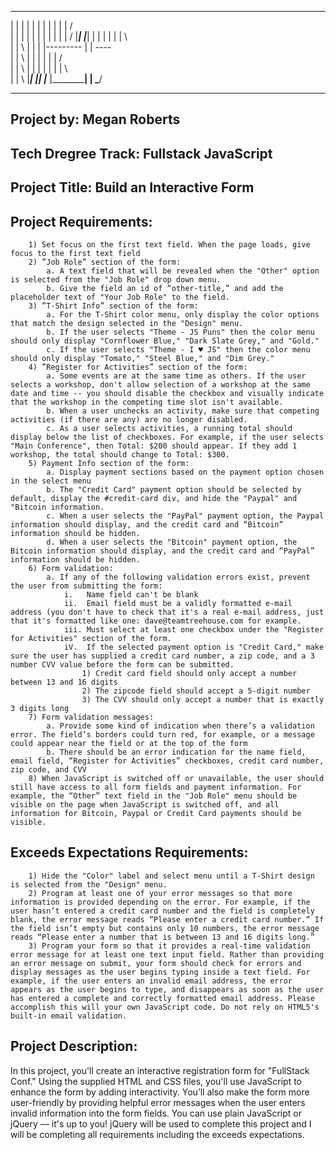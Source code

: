   _______    _______   _______     _________    ____________    ____________    _____________        ______
 |       |  |       | |       |        |       |               |            |         |             /      \
 |       |  |       | |       |        |       |               |            |         |            /
 |_______|  |_______| |       |        |       |               |                      |             \       
 |          | \       |       |        |       |---------      |                      |              ----     
 |          |  \      |       |        |       |               |                      |             /    
 |          |   \     |       |        |       |               |            |         |             \         
 |          |    \    |_______|  |_____|       |____________   |____________|         |              \_____/   


--------------------------------------------------------------------------------------------------------------------

## Project by: Megan Roberts
## Tech Dregree Track: Fullstack JavaScript
## Project Title: Build an Interactive Form
## Project Requirements:
```
    1) Set focus on the first text field. When the page loads, give focus to the first text field
    2) ”Job Role” section of the form:
        a. A text field that will be revealed when the "Other" option is selected from the "Job Role" drop down menu.
        b. Give the field an id of “other-title,” and add the placeholder text of "Your Job Role" to the field.
    3) ”T-Shirt Info” section of the form:
        a. For the T-Shirt color menu, only display the color options that match the design selected in the "Design" menu.
        b. If the user selects "Theme - JS Puns" then the color menu should only display "Cornflower Blue," "Dark Slate Grey," and "Gold."
        c. If the user selects "Theme - I ♥ JS" then the color menu should only display "Tomato," "Steel Blue," and "Dim Grey."
    4) ”Register for Activities” section of the form:
        a. Some events are at the same time as others. If the user selects a workshop, don't allow selection of a workshop at the same date and time -- you should disable the checkbox and visually indicate that the workshop in the competing time slot isn't available.
        b. When a user unchecks an activity, make sure that competing activities (if there are any) are no longer disabled.
        c. As a user selects activities, a running total should display below the list of checkboxes. For example, if the user selects "Main Conference", then Total: $200 should appear. If they add 1 workshop, the total should change to Total: $300.
    5) Payment Info section of the form:
        a. Display payment sections based on the payment option chosen in the select menu
        b. The "Credit Card" payment option should be selected by default, display the #credit-card div, and hide the "Paypal" and "Bitcoin information.
        c. When a user selects the "PayPal" payment option, the Paypal information should display, and the credit card and “Bitcoin” information should be hidden.
        d. When a user selects the "Bitcoin" payment option, the Bitcoin information should display, and the credit card and “PayPal” information should be hidden.
    6) Form validation:
        a. If any of the following validation errors exist, prevent the user from submitting the form:
            i.   Name field can't be blank
            ii.  Email field must be a validly formatted e-mail address (you don't have to check that it's a real e-mail address, just that it's formatted like one: dave@teamtreehouse.com for example.
            iii. Must select at least one checkbox under the "Register for Activities" section of the form.
            iV.  If the selected payment option is "Credit Card," make sure the user has supplied a credit card number, a zip code, and a 3 number CVV value before the form can be submitted.
                1) Credit card field should only accept a number between 13 and 16 digits
                2) The zipcode field should accept a 5-digit number
                3) The CVV should only accept a number that is exactly 3 digits long
    7) Form validation messages:
        a. Provide some kind of indication when there’s a validation error. The field’s borders could turn red, for example, or a message could appear near the field or at the top of the form
        b. There should be an error indication for the name field, email field, “Register for Activities” checkboxes, credit card number, zip code, and CVV
    8) When JavaScript is switched off or unavailable, the user should still have access to all form fields and payment information. For example, the “Other” text field in the "Job Role" menu should be visible on the page when JavaScript is switched off, and all information for Bitcoin, Paypal or Credit Card payments should be visible.
```
## Exceeds Expectations Requirements:
```
    1) Hide the "Color" label and select menu until a T-Shirt design is selected from the "Design" menu.
    2) Program at least one of your error messages so that more information is provided depending on the error. For example, if the user hasn’t entered a credit card number and the field is completely blank, the error message reads “Please enter a credit card number.” If the field isn’t empty but contains only 10 numbers, the error message reads “Please enter a number that is between 13 and 16 digits long.”
    3) Program your form so that it provides a real-time validation error message for at least one text input field. Rather than providing an error message on submit, your form should check for errors and display messages as the user begins typing inside a text field. For example, if the user enters an invalid email address, the error appears as the user begins to type, and disappears as soon as the user has entered a complete and correctly formatted email address. Please accomplish this will your own JavaScript code. Do not rely on HTML5's built-in email validation.
```
## Project Description:
In this project, you'll create an interactive registration form for "FullStack Conf." Using the supplied HTML and CSS files, you'll use JavaScript to enhance the form by adding interactivity. You’ll also make the form more user-friendly by providing helpful error messages when the user enters invalid information into the form fields. You can use plain JavaScript or jQuery –– it's up to you!
jQuery will be used to complete this project and I will be completing all requirements including the exceeds expectations.